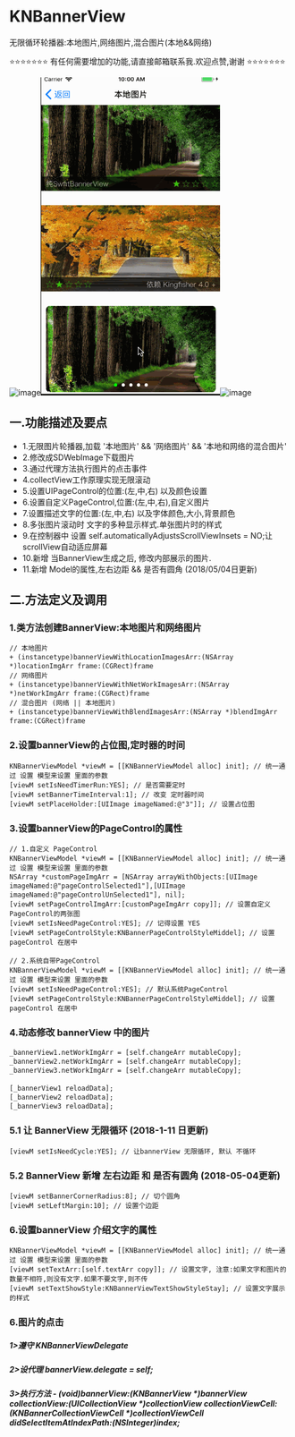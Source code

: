 # KNBannerView
无限循环轮播器:本地图片,网络图片,混合图片(本地&&网络)

⭐️⭐️⭐️⭐️⭐️⭐️⭐️ 有任何需要增加的功能,请直接邮箱联系我.欢迎点赞,谢谢 ⭐️⭐️⭐️⭐️⭐️⭐️⭐️

![image](https://github.com/LuKane/KNImageResource/blob/master/BannerView/BannerViewNetWork.gif?raw=true)![image](https://github.com/LuKane/KNImageResource/blob/master/BannerView/BannerViewlocate.gif?raw=true)![image](https://github.com/LuKane/KNImageResource/blob/master/BannerView/BannerViewBlend.gif?raw=true)

## 一.功能描述及要点
* 1.无限图片轮播器,加载 '本地图片' && '网络图片' && '本地和网络的混合图片'
* 2.修改成SDWebImage下载图片
* 3.通过代理方法执行图片的点击事件
* 4.collectView工作原理实现无限滚动
* 5.设置UIPageControl的位置:(左,中,右) 以及颜色设置
* 6.设置自定义PageControl,位置:(左,中,右),自定义图片
* 7.设置描述文字的位置:(左,中,右) 以及字体颜色,大小,背景颜色
* 8.多张图片滚动时 文字的多种显示样式.单张图片时的样式
* 9.在控制器中 设置 self.automaticallyAdjustsScrollViewInsets = NO;让scrollView自动适应屏幕
* 10.新增 当BannerView生成之后, 修改内部展示的图片.
* 11.新增 Model的属性,左右边距 && 是否有圆角 (2018/05/04日更新)

## 二.方法定义及调用
### 1.类方法创建BannerView:本地图片和网络图片
```
// 本地图片
+ (instancetype)bannerViewWithLocationImagesArr:(NSArray *)locationImgArr frame:(CGRect)frame
// 网络图片
+ (instancetype)bannerViewWithNetWorkImagesArr:(NSArray *)netWorkImgArr frame:(CGRect)frame
// 混合图片 (网络 || 本地图片)
+ (instancetype)bannerViewWithBlendImagesArr:(NSArray *)blendImgArr frame:(CGRect)frame
```

### 2.设置bannerView的占位图,定时器的时间
```
KNBannerViewModel *viewM = [[KNBannerViewModel alloc] init]; // 统一通过 设置 模型来设置 里面的参数
[viewM setIsNeedTimerRun:YES]; // 是否需要定时
[viewM setBannerTimeInterval:1]; // 改变 定时器时间
[viewM setPlaceHolder:[UIImage imageNamed:@"3"]]; // 设置占位图
```

### 3.设置bannerView的PageControl的属性
```
// 1.自定义 PageControl
KNBannerViewModel *viewM = [[KNBannerViewModel alloc] init]; // 统一通过 设置 模型来设置 里面的参数
NSArray *customPageImgArr = [NSArray arrayWithObjects:[UIImage imageNamed:@"pageControlSelected1"],[UIImage imageNamed:@"pageControlUnSelected1"], nil];
[viewM setPageControlImgArr:[customPageImgArr copy]]; // 设置自定义PageControl的两张图
[viewM setIsNeedPageControl:YES]; // 记得设置 YES
[viewM setPageControlStyle:KNBannerPageControlStyleMiddel]; // 设置pageControl 在居中

// 2.系统自带PageControl
KNBannerViewModel *viewM = [[KNBannerViewModel alloc] init]; // 统一通过 设置 模型来设置 里面的参数
[viewM setIsNeedPageControl:YES]; // 默认系统PageControl
[viewM setPageControlStyle:KNBannerPageControlStyleMiddel]; // 设置pageControl 在居中
```
### 4.动态修改 bannerView 中的图片
```
_bannerView1.netWorkImgArr = [self.changeArr mutableCopy];
_bannerView2.netWorkImgArr = [self.changeArr mutableCopy];
_bannerView3.netWorkImgArr = [self.changeArr mutableCopy];
    
[_bannerView1 reloadData];
[_bannerView2 reloadData];
[_bannerView3 reloadData];

```

### 5.1 让 BannerView 无限循环 (2018-1-11 日更新)
```
[viewM setIsNeedCycle:YES]; // 让bannerView 无限循环, 默认 不循环
```
### 5.2 BannerView 新增 左右边距 和 是否有圆角 (2018-05-04更新)
```
[viewM setBannerCornerRadius:8]; // 切个圆角
[viewM setLeftMargin:10]; // 设置个边距
```

### 6.设置bannerView 介绍文字的属性
```
KNBannerViewModel *viewM = [[KNBannerViewModel alloc] init]; // 统一通过 设置 模型来设置 里面的参数
[viewM setTextArr:[self.textArr copy]]; // 设置文字, 注意:如果文字和图片的数量不相符,则没有文字.如果不要文字,则不传
[viewM setTextShowStyle:KNBannerViewTextShowStyleStay]; // 设置文字展示的样式
```
### 6.图片的点击

##### 1>遵守 KNBannerViewDelegate

##### 2>设代理 bannerView.delegate = self;

##### 3>执行方法 - (void)bannerView:(KNBannerView *)bannerView collectionView:(UICollectionView *)collectionView collectionViewCell:(KNBannerCollectionViewCell *)collectionViewCell didSelectItemAtIndexPath:(NSInteger)index;
